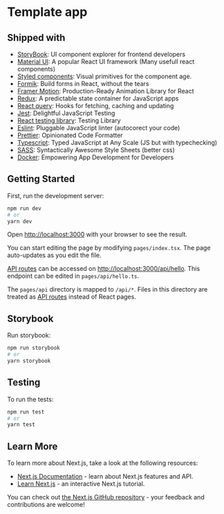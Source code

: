 # Template app

## Shipped with

- [StoryBook](https://storybook.js.org/):                   UI component explorer for frontend developers
- [Material UI](https://material-ui.com/):                  A popular React UI framework (Many usefull react components)
- [Styled components](https://www.styled-components.com):   Visual primitives for the component age.
- [Formik](https://formik.org):                             Build forms in React, without the tears
- [Framer Motion](https://www.framer.com):                  Production-Ready Animation Library for React
- [Redux](https://redux.js.org):                            A predictable state container for JavaScript apps
- [React query](https://react-query.tanstack.com):          Hooks for fetching, caching and updating
- [Jest](https://jestjs.io):                                Delightful JavaScript Testing
- [React testing library](https://testing-library.com):     Testing Library
- [Eslint](https://eslint.org):                             Pluggable JavaScript linter (autocorect your code)
- [Prettier](https://prettier.io):                          Opinionated Code Formatter
- [Typescript](https://www.typescriptlang.org):             Typed JavaScript at Any Scale (JS but with typechecking)
- [SASS](https://sass-lang.com):                            Syntactically Awesome Style Sheets (better css)
- [Docker](https://www.docker.com):                         Empowering App Development for Developers

## Getting Started

First, run the development server:

```bash
npm run dev
# or
yarn dev
```

Open [http://localhost:3000](http://localhost:3000) with your browser to see the result.

You can start editing the page by modifying `pages/index.tsx`. The page auto-updates as you edit the file.

[API routes](https://nextjs.org/docs/api-routes/introduction) can be accessed on [http://localhost:3000/api/hello](http://localhost:3000/api/hello). This endpoint can be edited in `pages/api/hello.ts`.

The `pages/api` directory is mapped to `/api/*`. Files in this directory are treated as [API routes](https://nextjs.org/docs/api-routes/introduction) instead of React pages.

## Storybook

Run storybook:

```bash
npm run storybook
# or
yarn storybook
```

## Testing

To run the tests:

```bash
npm run test
# or
yarn test
```

## Learn More

To learn more about Next.js, take a look at the following resources:

- [Next.js Documentation](https://nextjs.org/docs) - learn about Next.js features and API.
- [Learn Next.js](https://nextjs.org/learn) - an interactive Next.js tutorial.

You can check out [the Next.js GitHub repository](https://github.com/vercel/next.js/) - your feedback and contributions are welcome!
